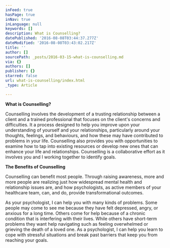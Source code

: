```yaml
---
inFeed: true
hasPage: true
inNav: true
inLanguage: null
keywords: []
description: What is Counselling?
datePublished: '2016-08-08T03:44:37.277Z'
dateModified: '2016-08-08T03:43:02.217Z'
title: ''
author: []
sourcePath: _posts/2016-03-15-what-is-counselling.md
via: {}
authors: []
publisher: {}
starred: false
url: what-is-counselling/index.html
_type: Article

---
```

**What is Counselling?**

Counselling involves the development of a trusting relationship between a client and a trained professional that focuses on the client's concerns and difficulties. It a process designed to help you improve upon your understanding of yourself and your relationships, particularly around your thoughts, feelings, and behaviours, and how these may have contributed to problems in your life. Counselling also provides you with opportunities to examine how to tap into existing resources or develop new ones that can enhance your life and relationships. Counselling is a collaborative effort as it involves you and I working together to identify goals. 

**The Benefits of Counselling**

Counselling can benefit most people. Through raising awareness, more and more people are realizing just how widespread mental health and relationship issues are, and how psychologists, as active members of your healthcare team, can, and do, provide transformational outcomes.

As your psychologist, I can help you with many kinds of problems. Some people may come to see me because they have felt depressed, angry, or anxious for a long time. Others come for help because of a chronic condition that is interfering with their lives. While others have short-term problems they want help navigating such as feeling overwhelmed or grieving the death of a loved one. As a psychologist, I can help you learn to cope with stressful situations and break past barriers that keep you from reaching your goals.